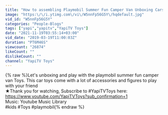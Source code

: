 ```yaml
---
title: "How to assembling Playmobil Summer Fun Camper Van Unboxing Cars ToysReview | YapiTV Toys"
image: "https:\/\/i.ytimg.com\/vi\/W5nnFp56G5Y\/hqdefault.jpg"
vid_id: "W5nnFp56G5Y"
categories: "People-Blogs"
tags: ["yapi","yapitv","YapiTV Toys"]
date: "2021-11-19T03:55:14+03:00"
vid_date: "2019-03-19T11:00:03Z"
duration: "PT6M46S"
viewcount: "26874"
likeCount: ""
dislikeCount: ""
channel: "YapiTV Toys"
---
```

{% raw %}Let's unboxing and play with the playmobil summer fun camper van Toys. This car toys come with a lot of accessories and figures to play with your friend<br />★Thank you for watching, Subscribe to #YapiTVToys here: <a rel="nofollow" target="blank" href="https://www.youtube.com/YapiTVToys?sub_confirmation=1">https://www.youtube.com/YapiTVToys?sub_confirmation=1</a><br />Music: Youtube Music Library<br />#kids #Toys #playmobil{% endraw %}
